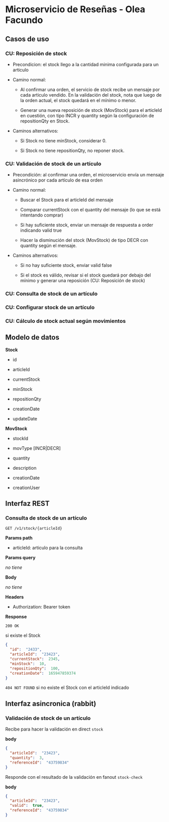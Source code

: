 # Microservicio de Reseñas - Olea Facundo

## Casos de uso

### CU: Reposición de stock

- Precondicion: el stock llego a la cantidad minima configurada para un articulo

- Camino normal:

  - Al confirmar una orden, el servicio de stock recibe un mensaje por cada articulo vendido. En la validación del stock, nota que luego de la orden actual, el stock quedará en el mínimo o menor.

  - Generar una nueva reposición de stock (MovStock) para el articleId en cuestión, con tipo INCR y quantity según la configuración de repositionQty en Stock.

- Caminos alternativos:

  - Si Stock no tiene minStock, considerar 0.

  - Si Stock no tiene repositionQty, no reponer stock.

### CU: Validación de stock de un artículo

- Precondición: al confirmar una orden, el microservicio envía un mensaje asincrónico por cada artículo de esa orden

- Camino normal:

  - Buscar el Stock para el articleId del mensaje

  - Comparar currentStock con el quantity del mensaje (lo que se está intentando comprar)

  - Si hay suficiente stock, enviar un mensaje de respuesta a order indicando valid true

  - Hacer la disminución del stock (MovStock) de tipo DECR con quantity según el mensaje.

- Caminos alternativos:

  - Si no hay suficiente stock, enviar valid false

  - Si el stock es válido, revisar si el stock quedará por debajo del mínimo y generar una reposición (CU: Reposición de stock)

  

### CU: Consulta de stock de un artículo

### CU: Configurar stock de un artículo

### CU: Cálculo de stock actual según movimientos

## Modelo de datos

  

**Stock**

- id

- articleId

- currentStock

- minStock

- repositionQty

- creationDate

- updateDate

  

**MovStock**

- stockId

- movType [INCR|DECR]

- quantity

- description

- creationDate

- creationUser

  

## Interfaz REST

  

### Consulta de stock de un artículo

  

`GET /v1/stock/{articleId}`

**Params path**

- articleId: articulo para la consulta

**Params query**

*no tiene*

**Body**

*no tiene*

**Headers**

- Authorization: Bearer token

**Response**

`200 OK`

si existe el Stock

```json
{
  "id":  "2433",
  "articleId":  "23423",
  "currentStock":  2345,
  "minStock":  10,
  "repositionQty":  100,
  "creationDate":  165947859374
}
```

`404 NOT FOUND`
si no existe el Stock con el articleId indicado

## Interfaz asincronica (rabbit)

### Validación de stock de un artículo

Recibe para hacer la validación en direct `stock`

**body**

```json
{
  "articleId":  "23423",
  "quantity":  3,
  "referenceId":  "43759834"
}
```

Responde con el resultado de la validación en fanout `stock-check`

**body**

```json
{
  "articleId":  "23423",
  "valid":  true,
  "referenceId":  "43759834"
}
```


